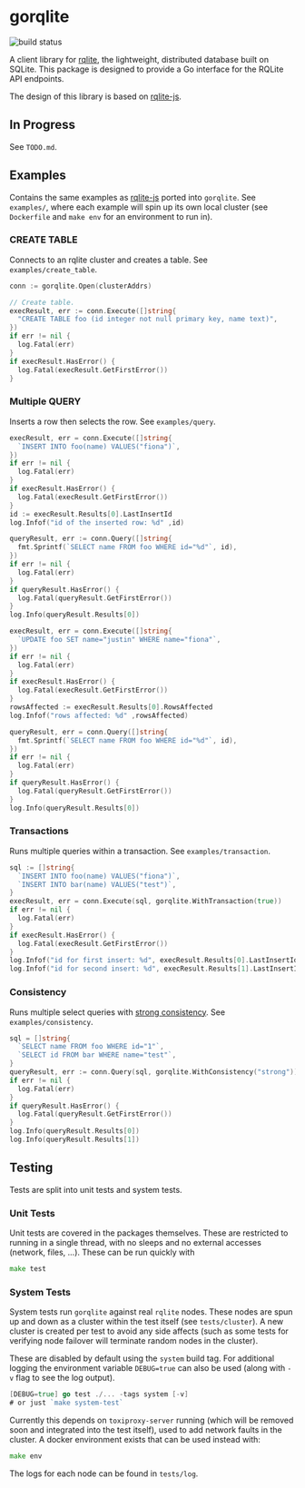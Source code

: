 # gorqlite
![build status](https://app.travis-ci.com/dunstall/gorqlite.svg?branch=main)

A client library for [rqlite](https://github.com/rqlite/rqlite), the
lightweight, distributed database built on SQLite. This package is designed to
provide a Go interface for the RQLite API endpoints.

The design of this library is based on [rqlite-js](https://github.com/rqlite/rqlite-js).

## In Progress
See `TODO.md`.

## Examples
Contains the same examples as [rqlite-js](https://github.com/rqlite/rqlite-js)
ported into `gorqlite`. See `examples/`, where each example will spin up its
own local cluster (see `Dockerfile` and `make env` for an environment to run
in).

### CREATE TABLE
Connects to an rqlite cluster and creates a table. See `examples/create_table`.
```go
conn := gorqlite.Open(clusterAddrs)

// Create table.
execResult, err := conn.Execute([]string{
  "CREATE TABLE foo (id integer not null primary key, name text)",
})
if err != nil {
  log.Fatal(err)
}
if execResult.HasError() {
  log.Fatal(execResult.GetFirstError())
}
```

### Multiple QUERY
Inserts a row then selects the row. See `examples/query`.
```go
execResult, err = conn.Execute([]string{
  `INSERT INTO foo(name) VALUES("fiona")`,
})
if err != nil {
  log.Fatal(err)
}
if execResult.HasError() {
  log.Fatal(execResult.GetFirstError())
}
id := execResult.Results[0].LastInsertId
log.Infof("id of the inserted row: %d" ,id)

queryResult, err := conn.Query([]string{
  fmt.Sprintf(`SELECT name FROM foo WHERE id="%d"`, id),
})
if err != nil {
  log.Fatal(err)
}
if queryResult.HasError() {
  log.Fatal(queryResult.GetFirstError())
}
log.Info(queryResult.Results[0])

execResult, err = conn.Execute([]string{
  `UPDATE foo SET name="justin" WHERE name="fiona"`,
})
if err != nil {
  log.Fatal(err)
}
if execResult.HasError() {
  log.Fatal(execResult.GetFirstError())
}
rowsAffected := execResult.Results[0].RowsAffected
log.Infof("rows affected: %d" ,rowsAffected)

queryResult, err = conn.Query([]string{
  fmt.Sprintf(`SELECT name FROM foo WHERE id="%d"`, id),
})
if err != nil {
  log.Fatal(err)
}
if queryResult.HasError() {
  log.Fatal(queryResult.GetFirstError())
}
log.Info(queryResult.Results[0])
```

### Transactions
Runs multiple queries within a transaction. See `examples/transaction`.
```go
sql := []string{
  `INSERT INTO foo(name) VALUES("fiona")`,
  `INSERT INTO bar(name) VALUES("test")`,
}
execResult, err = conn.Execute(sql, gorqlite.WithTransaction(true))
if err != nil {
  log.Fatal(err)
}
if execResult.HasError() {
  log.Fatal(execResult.GetFirstError())
}
log.Infof("id for first insert: %d", execResult.Results[0].LastInsertId)
log.Infof("id for second insert: %d", execResult.Results[1].LastInsertId)
```

### Consistency
Runs multiple select queries with [strong consistency](https://github.com/rqlite/rqlite/blob/master/DOC/CONSISTENCY.md).
See `examples/consistency`.
```go
sql = []string{
  `SELECT name FROM foo WHERE id="1"`,
  `SELECT id FROM bar WHERE name="test"`,
}
queryResult, err := conn.Query(sql, gorqlite.WithConsistency("strong"))
if err != nil {
  log.Fatal(err)
}
if queryResult.HasError() {
  log.Fatal(queryResult.GetFirstError())
}
log.Info(queryResult.Results[0])
log.Info(queryResult.Results[1])
```

## Testing
Tests are split into unit tests and system tests.

### Unit Tests
Unit tests are covered in the packages themselves. These are restricted to running in a single thread, with no sleeps and no external accesses (network, files, ...). These can be run quickly with
```go
make test
```

### System Tests
System tests run `gorqlite` against real `rqlite` nodes. These nodes are spun up and down as a cluster within the test itself (see `tests/cluster`). A new cluster is created per test to avoid any side affects (such as some tests for verifying node failover will terminate random nodes in the cluster).

These are disabled by default using the `system` build tag. For additional logging the environment variable `DEBUG=true` can also be used (along with `-v` flag to see the log output).
```go
[DEBUG=true] go test ./... -tags system [-v]
# or just `make system-test`
```

Currently this depends on `toxiproxy-server` running (which will be removed soon and integrated into the test itself), used to add network faults in the cluster. A docker environment exists that can be used instead with:
```go
make env
```

The logs for each node can be found in `tests/log`.
